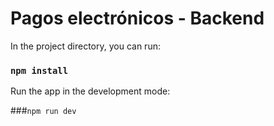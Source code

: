 # Pagos electrónicos - Backend

In the project directory, you can run:

### `npm install`

Run the app in the development mode:

###`npm run dev`